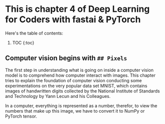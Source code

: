 # This is chapter 4 of Deep Learning for Coders with fastai & PyTorch

Here's the table of contents:

1. TOC
{:toc}

## Computer vision begins with `## Pixels`
The first step in understanding what is going on inside a computer vision model is to comprehend how computer interact with images. This chapter tries to explain the foundation of computer vision conducting some experimentations on the very popular data set MNIST, which contains images of handwritten digits collected by the National Institute of Standards and Technology by Yann Lecun and his Colleagues.

In a computer, everything is represented as a number, therefor, to view the numbers that make up this image, we have to convert it to NumPy or PyTorch tensor.

